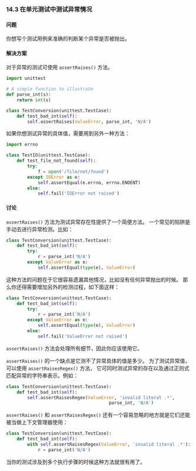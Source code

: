 ### 14.3 在单元测试中测试异常情况

#### 问题

你想写个测试用例来准确的判断某个异常是否被抛出。

#### 解决方案

对于异常的测试可使用 `assertRaises()` 方法。

```python
import unittest

# A simple function to illustrate
def parse_int(s):
    return int(s)

class TestConversion(unittest.TestCase):
    def test_bad_int(self):
        self.assertRaises(ValueError, parse_int, 'N/A')
```

如果你想测试异常的具体值，需要用到另外一种方法：

```python
import errno

class TestIO(unittest.TestCase):
    def test_file_not_found(self):
        try:
            f = open('/file/not/found')
        except IOError as e:
            self.assertEqual(e.errno, errno.ENOENT)
        else:
            self.fail('IOError not raised')
```

#### 讨论

`assertRaises()` 方法为测试异常存在性提供了一个简便方法。 一个常见的陷阱是手动去进行异常检测。比如：

```python
class TestConversion(unittest.TestCase):
    def test_bad_int(self):
        try:
            r = parse_int('N/A')
        except ValueError as e:
            self.assertEqual(type(e), ValueError)
```

这种方法的问题在于它很容易遗漏其他情况，比如没有任何异常抛出的时候。 那么你还得需要增加另外的检测过程，如下面这样：

```python
class TestConversion(unittest.TestCase):
    def test_bad_int(self):
        try:
            r = parse_int('N/A')
        except ValueError as e:
            self.assertEqual(type(e), ValueError)
        else:
            self.fail('ValueError not raised')
```

`assertRaises()` 方法会处理所有细节，因此你应该使用它。

`assertRaises()` 的一个缺点是它测不了异常具体的值是多少。 为了测试异常值，可以使用 `assertRaisesRegex()` 方法， 它可同时测试异常的存在以及通过正则式匹配异常的字符串表示。例如：

```python
class TestConversion(unittest.TestCase):
    def test_bad_int(self):
        self.assertRaisesRegex(ValueError, 'invalid literal .*',
                                       parse_int, 'N/A')
```

`assertRaises()` 和 `assertRaisesRegex()` 还有一个容易忽略的地方就是它们还能被当做上下文管理器使用：

```python
class TestConversion(unittest.TestCase):
    def test_bad_int(self):
        with self.assertRaisesRegex(ValueError, 'invalid literal .*'):
            r = parse_int('N/A')
```

当你的测试涉及到多个执行步骤的时候这种方法就很有用了。